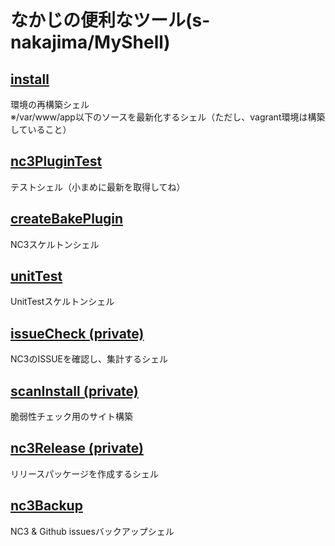 # なかじの便利なツール(s-nakajima/MyShell)

## [install](https://github.com/s-nakajima/MyShell/tree/master/install)

環境の再構築シェル<br>
※/var/www/app以下のソースを最新化するシェル（ただし、vagrant環境は構築していること）

## [nc3PluginTest](https://github.com/s-nakajima/MyShell/tree/master/nc3PluginTest)

テストシェル（小まめに最新を取得してね）

## [createBakePlugin](https://github.com/s-nakajima/MyShell/tree/master/createBakePlugin)

NC3スケルトンシェル

## [unitTest](https://github.com/s-nakajima/MyShell/tree/master/createBakePlugin)

UnitTestスケルトンシェル

## [issueCheck (private)](https://github.com/s-nakajima/MyShell-issueCheck)
NC3のISSUEを確認し、集計するシェル

## [scanInstall (private)](https://github.com/s-nakajima/MyShell-scanInstall)
脆弱性チェック用のサイト構築

## [nc3Release (private)](https://github.com/s-nakajima/MyShell-nc3Release)
リリースパッケージを作成するシェル

## [nc3Backup](https://github.com/s-nakajima/MyShell-nc3Backup)
NC3 & Github issuesバックアップシェル
